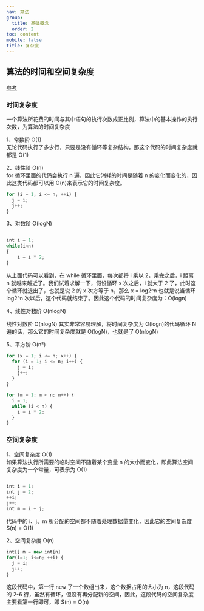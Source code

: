 ```yaml
---
nav: 算法
group:
  title: 基础概念
  order: 2
toc: content
mobile: false
title: 复杂度
---
```


## 算法的时间和空间复杂度

<a target="_blank" href='https://juejin.cn/post/7156405905901387806'>参考</a>

### 时间复杂度

一个算法所花费的时间与其中语句的执行次数成正比例，算法中的基本操作的执行次数，为算法的时间复杂度

1、常数阶 O(1)  
无论代码执行了多少行，只要是没有循环等复杂结构，那这个代码的时间复杂度就都是 O(1)

2、线性阶 O(n)  
for 循环里面的代码会执行 n 遍，因此它消耗的时间是随着 n 的变化而变化的，因此这类代码都可以用 O(n)来表示它的时间复杂度。

```js
for (i = 1; i <= n; ++i) {
  j = i;
  j++;
}
```

3、对数阶 O(logN)

```js

int i = 1;
while(i<n)
{
    i = i * 2;
}
```

从上面代码可以看到，在 while 循环里面，每次都将 i 乘以 2，乘完之后，i 距离 n 就越来越近了。我们试着求解一下，假设循环 x 次之后，i 就大于 2 了，此时这个循环就退出了，也就是说 2 的 x 次方等于 n，那么 x = log2^n
也就是说当循环 log2^n 次以后，这个代码就结束了。因此这个代码的时间复杂度为：O(logn)

4、线性对数阶 O(nlogN)

线性对数阶 O(nlogN) 其实非常容易理解，将时间复杂度为 O(logn)的代码循环 N 遍的话，那么它的时间复杂度就是 O(logN)，也就是了 O(nlogN)

5、平方阶 O(n²)

```js
for (x = 1; i <= n; x++) {
  for (i = 1; i <= n; i++) {
    j = i;
    j++;
  }
}
```

```js
for (m = 1; m < n; m++) {
  i = 1;
  while (i < n) {
    i = i * 2;
  }
}
```

### 空间复杂度

1、空间复杂度 O(1)  
如果算法执行所需要的临时空间不随着某个变量 n 的大小而变化，即此算法空间复杂度为一个常量，可表示为 O(1)

```js

int i = 1;
int j = 2;
++i;
j++;
int m = i + j;
```

代码中的 i、j、m 所分配的空间都不随着处理数据量变化，因此它的空间复杂度 S(n) = O(1)

2、空间复杂度 O(n)

```js
int[] m = new int[n]
for(i=1; i<=n; ++i) {
  j = i;
  j++;
}
```

这段代码中，第一行 new 了一个数组出来，这个数据占用的大小为 n，这段代码的 2-6 行，虽然有循环，但没有再分配新的空间，因此，这段代码的空间复杂度主要看第一行即可，即 S(n) = O(n)
